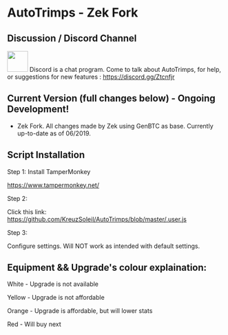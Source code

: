 # AutoTrimps - Zek Fork

## Discussion / Discord Channel
<a href="https://discord.gg/Ztcnfjr"><img src="https://png.icons8.com/color/180/discord-new-logo.png" width=48></a>
Discord is a chat program. Come to talk about AutoTrimps, for help, or suggestions for new features : https://discord.gg/Ztcnfjr

## Current Version (full changes below) - Ongoing Development!
- Zek Fork. All changes made by Zek using GenBTC as base. Currently up-to-date as of 06/2019.

## Script Installation

Step 1: Install TamperMonkey

https://www.tampermonkey.net/

Step 2: 

Click this link: https://github.com/KreuzSoleil/AutoTrimps/blob/master/.user.js

Step 3: 

Configure settings. Will NOT work as intended with default settings. 

## Equipment && Upgrade's colour explaination:

White - Upgrade is not available

Yellow - Upgrade is not affordable

Orange - Upgrade is affordable, but will lower stats

Red - Will buy next
